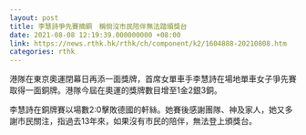 ```yaml
---
layout: post
title: 李慧詩爭先賽摘銅　稱倘沒市民陪伴無法踏頒獎台
date: 2021-08-08 12:19:39.000000000 +08:00
link: https://news.rthk.hk/rthk/ch/component/k2/1604888-20210808.htm
categories: rthk
---
```


港隊在東京奧運閉幕日再添一面獎牌，首席女單車手李慧詩在場地單車女子爭先賽取得一面銅牌。港隊今屆在奧運的獎牌數目增至1金2銀3銅。

李慧詩在銅牌賽以場數2:0擊敗德國的軒絲。她賽後感謝團隊、神及家人，她又多謝市民關注，指過去13年來，如果沒有市民的陪伴，無法登上頒獎台。

